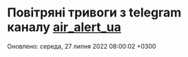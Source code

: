 # Повітряні тривоги з telegram каналу [air_alert_ua](https://t.me/air_alert_ua)

Оновлено:
середа, 27 липня 2022 08:00:02 +0300
